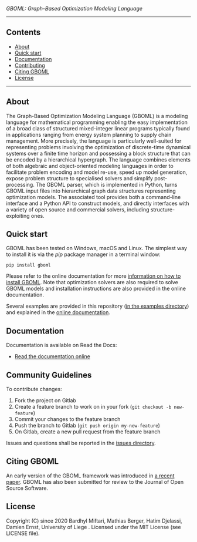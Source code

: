 *GBOML: Graph-Based Optimization Modeling Language*

---

## Contents

- [About](#about)
- [Quick start](#quick-start)
- [Documentation](#documentation)
- [Contributing](#contributing)
- [Citing GBOML](#citing-GBOML)
- [License](#license)

---

## About

The Graph-Based Optimization Modeling Language (GBOML) is a modeling language for mathematical programming enabling the easy implementation of a broad class of structured mixed-integer linear programs typically found in applications ranging from energy system planning to supply chain management. More precisely, the language is particularly well-suited for representing problems involving the optimization of discrete-time dynamical systems over a finite time horizon and possessing a block structure that can be encoded by a hierarchical hypergraph. The language combines elements of both algebraic and object-oriented modeling languages in order to facilitate problem encoding and model re-use, speed up model generation, expose problem structure to specialised solvers and simplify post-processing. The GBOML parser, which is implemented in Python, turns GBOML input files into hierarchical graph data structures representing optimization models. The associated tool provides both a command-line interface and a Python API to construct models, and directly interfaces with a variety of open source and commercial solvers, including structure-exploiting ones.

## Quick start

GBOML has been tested on Windows, macOS and Linux. The simplest way to install it is via the *pip* package manager in a terminal window:

    pip install gboml

Please refer to the online documentation for more [information on how to install GBOML](https://gboml.readthedocs.io/en/latest/installation.html). Note that optimization solvers are also required to solve GBOML models and installation instructions are also provided in the online documentation.

Several examples are provided in this repository ([in the examples directory](examples/)) and explained in the [online documentation](https://gboml.readthedocs.io/en/latest/).

## Documentation

Documentation is available on Read the Docs:

* [Read the documentation online](https://gboml.readthedocs.io/en/latest/)

## Community Guidelines

To contribute changes:

1. Fork the project on Gitlab
2. Create a feature branch to work on in your fork (`git checkout -b new-feature`)
3. Commit your changes to the feature branch
4. Push the branch to Gitlab (`git push origin my-new-feature`)
5. On Gitlab, create a new pull request from the feature branch

Issues and questions shall be reported in the [issues directory](https://gitlab.uliege.be/smart_grids/public/gboml/-/issues).

## Citing GBOML

An early version of the GBOML framework was introduced in [a recent paper](https://www.frontiersin.org/articles/10.3389/fenrg.2021.671279/full). GBOML has also been submitted for review to the Journal of Open Source Software.

## License
Copyright (C) since 2020 Bardhyl Miftari, Mathias Berger, Hatim Djelassi, Damien Ernst, University of Liege .   Licensed under the MIT License (see LICENSE file).
